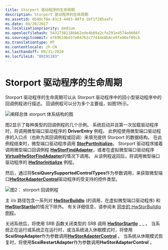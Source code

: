 ```yaml
---
title: Storport 驱动程序的生命周期
description: Storport 驱动程序的生命周期
ms.assetid: 6b48cf8e-83c3-4403-88fd-1bf1f285aafc
ms.date: 04/20/2017
ms.localizationpriority: medium
ms.openlocfilehash: 5432738118bb62ede4b69a2cfe291e4574e0608f
ms.sourcegitcommit: e769619bd37e04762c77444e8b4ce9fe86ef09cb
ms.translationtype: MT
ms.contentlocale: zh-CN
ms.lasthandoff: 08/31/2020
ms.locfileid: "89191183"
---
```

# <a name="life-cycle-of-a-storport-driver"></a>Storport 驱动程序的生命周期


Storport 驱动程序的生命周期可以从 Storport 驱动程序中的回小型驱动程序中的回调例程进行描述。 回调例程可以分为多个主要组，如图1所示。

![阐释总体 storport 体系结构的图](images/storport-1.png)

图2显示了每种类型的回调例程的几个示例。 系统启动并且第一次加载驱动程序时，将调用微型端口驱动程序的 **DriverEntry** 例程。 此例程使用微型端口驱动程序的入口点（也称为其回调例程或回调）来填充提供 Storport 的数据结构。 在此例程结束时，微型端口驱动程序调用 [**StorPortInitialize**](/windows-hardware/drivers/ddi/storport/nf-storport-storportinitialize)。 Storport 驱动程序接着调用微型端口回调例程 [**HwStorFindAdapter**](/windows-hardware/drivers/ddi/storport/nc-storport-hw_find_adapter)，或者在虚拟微型端口驱动程序 [**VirtualHwStorFindAdapter**](/windows-hardware/drivers/ddi/storport/nc-storport-virtual_hw_find_adapter)的情况下调用。 从该例程返回后，将调用微型端口驱动程序的 [**HwStorInitialize**](/windows-hardware/drivers/ddi/storport/nc-storport-hw_initialize) 例程。

然后，通过将**ScsiQuerySupportedControlTypes**作为参数调用，来获取微型端口[**HwStorAdapterControl**](/windows-hardware/drivers/ddi/storport/nc-storport-hw_adapter_control)驱动程序的受支持的控件类型。

![图2： storport 回调例程](images/storport-2.png)

主 i/o 路径包含一系列对 [**HwStorBuildIo**](/windows-hardware/drivers/ddi/storport/nc-storport-hw_buildio) (的调用，在虚拟微型端口驱动程序) 和 [**HwStorStartIo**](/windows-hardware/drivers/ddi/storport/nc-storport-hw_startio)的情况下除外。 有关详细信息，请参阅未 [同步的 HwStorBuildIo 例程](unsynchronized-hwstorbuildio-routine.md)。

关闭系统后，将使用 SRB 函数关闭类型的 SRB 调用 [**HwStorStartIo**](/windows-hardware/drivers/ddi/storport/nc-storport-hw_startio) \_ \_ 。 当系统正在运行或系统正在运行时，或当系统进入休眠模式时，将使用**ScsiStopAdapter**作为参数调用[**HwStorAdapterControl**](/windows-hardware/drivers/ddi/storport/nc-storport-hw_adapter_control) 。 当系统从休眠模式恢复时，将使用**ScsiRestartAdapter**作为参数调用**HwStorAdapterControl** 。

 

